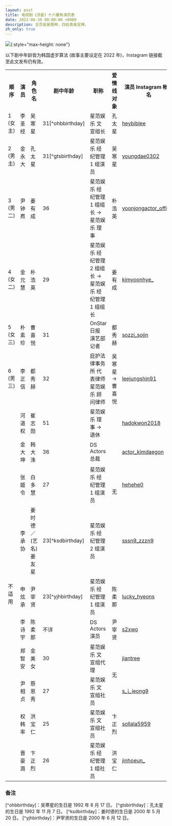 ```yaml
---
layout: post
title: 电视剧《流星》十六要角演员表
date: 2022-06-30 00:00:00 +0800
description: 全员皆是冤种，四处真香定律。
zh_only: true
---
```

![](https://user-images.githubusercontent.com/11819816/176481438-ea0041da-58b1-47a0-ada6-846b4017abf1.png){:style="max-height: none"}

以下剧中年龄皆为韩国虚岁算法 (故事主要设定在 2022 年)，Instagram 链接截至此文发布仍有效。

<table class="ctrmid">
<tr>
<th>顺序</th>
<th>演员</th>
<th>角色名</th>
<th class="min">剧中年龄</th>
<th>职称</th>
<th>爱情线对象</th>
<th>演员 Instagram 帐户名</th>
</tr>
<tr>
<td>1<br>(女主)</td>
<td>李圣经</td>
<td>吴寒星</td>
<td>31[^ohbbirthday]</td>
<td>星范娱乐 文宣组长</td>
<td>孔太星</td>
<td><a href="https://instagr.am/heybiblee">heybiblee</a></td>
</tr>
<tr>
<td>2<br>(男主)</td>
<td>金永大</td>
<td>孔太星</td>
<td>31[^gtsbirthday]</td>
<td>星范娱乐 经纪管理 1 组演员</td>
<td>吴寒星</td>
<td><a href="https://instagr.am/youngdae0302">youngdae0302</a></td>
</tr>
<tr>
<td>3<br>(男二)</td>
<td>尹钟焄</td>
<td>姜有成</td>
<td>36</td>
<td>星范娱乐 经纪管理 1 组组长 → 星范娱乐 理事</td>
<td>朴浩英</td>
<td><a href="https://instagr.am/yoonjongactor_official">yoonjongactor_official</a></td>
</tr>
<tr>
<td>4<br>(女二)</td>
<td>金允慧</td>
<td>朴浩英</td>
<td>29</td>
<td>星范娱乐 经纪管理 2 组组长 → 星范娱乐 经纪管理 1 组组长</td>
<td>姜有成</td>
<td><a href="https://instagr.am/kimyoonhye_">kimyoonhye_</a></td>
</tr>
<tr>
<td>5<br>(女三)</td>
<td>朴素珍</td>
<td>曹喜悦</td>
<td>31</td>
<td>OnStar 日报 演艺部记者</td>
<td>都秀赫</td>
<td><a href="https://instagr.am/sozzi_sojin">sozzi_sojin</a></td>
</tr>
<tr>
<td>6<br>(男三)</td>
<td>李正信</td>
<td>都秀赫</td>
<td>32</td>
<td>庇护法律事务所 代表律师<br>星范娱乐 顾问律师</td>
<td>吴寒星 → 曹喜悦</td>
<td><a href="https://instagr.am/leejungshin91">leejungshin91</a></td>
</tr>
<tr>
<td rowspan="10" class="min">不适用</td>
<td>河道权</td>
<td>崔志勋</td>
<td>51</td>
<td>星范娱乐 理事 → 退休</td>
<td rowspan="4">无</td>
<td><a href="https://instagr.am/hadokwon2018">hadokwon2018</a></td>
</tr>
<tr>
<td>金大坤</td>
<td>韩大洙</td>
<td>36</td>
<td>DS Actors 总裁</td>
<td><a href="https://instagr.am/actor_kimdaegon">actor_kimdaegon</a></td>
</tr>
<tr>
<td>张姬令</td>
<td>白多慧</td>
<td>27</td>
<td>星范娱乐 经纪管理 1 组演员</td>
<td><a href="https://instagr.am/hehehe0">hehehe0</a></td>
</tr>
<tr>
<td>李承协</td>
<td>姜时德／(艺名) 姜友星</td>
<td>23[^ksdbirthday]</td>
<td>星范娱乐 经纪管理 2 组演员</td>
<td><a href="https://instagr.am/sssn9_zzzn9">sssn9_zzzn9</a></td>
</tr>
<tr>
<td>申炫承</td>
<td>尹宰贤</td>
<td>23[^yjhbirthday]</td>
<td>星范娱乐 经纪管理 1 组演员</td>
<td>陈柔那</td>
<td><a href="https://instagr.am/lucky_hyeons">lucky_hyeons</a></td>
</tr>
<tr>
<td>李诗宇</td>
<td>陈柔那</td>
<td>不详</td>
<td>DS Actors 演员</td>
<td>尹宰贤</td>
<td><a href="https://instagr.am/s2xwo">s2xwo</a></td>
</tr>
<tr>
<td>郑智安</td>
<td>金美女</td>
<td>30</td>
<td>星范娱乐 文宣组代理</td>
<td rowspan="2">无</td>
<td><a href="https://instagr.am/jiantree">jiantree</a></td>
</tr>
<tr>
<td>尹相贞</td>
<td>蔡恩秀</td>
<td>27</td>
<td>星范娱乐 文宣组社员</td>
<td><a href="https://instagr.am/s_j_jeong9">s_j_jeong9</a></td>
</tr>
<tr>
<td>权韩率</td>
<td>洪宝仁</td>
<td>25</td>
<td>星范娱乐 文宣组社员</td>
<td>卞正烈</td>
<td><a href="https://instagr.am/sollala5959">sollala5959</a></td>
</tr>
<tr>
<td>晋豪溵</td>
<td>卞正烈</td>
<td>26</td>
<td>星范娱乐 经纪管理 1 组社员</td>
<td>洪宝仁</td>
<td><a href="https://instagr.am/jinhoeun_">jinhoeun_</a></td>
</tr>
</table>

### 备注

[^ohbbirthday]：吴寒星的生日是 1992 年 8 月 17 日。
[^gtsbirthday]：孔太星的生日是 1992 年 11 月 7 日。
[^ksdbirthday]：姜时德的生日是 2000 年 5 月 20 日。
[^yjhbirthday]：尹宰贤的生日是 2000 年 6 月 12 日。